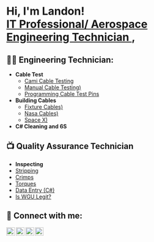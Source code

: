<h1>Hi, I'm Landon! <br/><a href="https://www.linkedin.com/in/landon-ortiz2002/">IT Professional/ Aerospace Engineering Technician </a>, 

<h2>👨‍💻 Engineering Technician:</h2>

- <b> Cable Test </b>
  - [Cami Cable Testing](https://github.com/joshmadakor1/Algorithms-Practice)
  - [Manual Cable Testing)](https://github.com/joshmadakor1/Jwipe.PowerShell)
  - [Programming Cable Test Pins](https://github.com/joshmadakor1/Jwipe.PowerShell)
- <b> Building Cables </b>
  - [Fixture Cables)](https://github.com/joshmadakor1/Jwipe.PowerShell)
  - [Nasa Cables)](https://github.com/joshmadakor1/Jwipe.PowerShell)
  - [Space X)](https://github.com/joshmadakor1/Jwipe.PowerShell)
- <b> C# Cleaning and 6S </b>

<h2>📺 Quality Assurance Technician</h2>

- <b> Inspecting </b>
- [Stripping](https://www.youtube.com/watch?v=a83ASGn_V_s)
- [Crimps](https://www.youtube.com/watch?v=uHy3oM7NnoU)
- [Torques](https://www.youtube.com/watch?v=N-L9hklSlNk)
- [Data Entry (C#)](https://www.youtube.com/watch?v=OfvdQeh79s0)
- [Is WGU Legit?](https://www.youtube.com/watch?v=E2MwRWxDBkA)

<h2> 🤳 Connect with me:</h2>

[<img align="left" alt="JoshMadakor | YouTube" width="22px" src="https://cdn.jsdelivr.net/npm/simple-icons@v3/icons/youtube.svg" />][youtube]
[<img align="left" alt="JoshMadakor | Twitter" width="22px" src="https://cdn.jsdelivr.net/npm/simple-icons@v3/icons/twitter.svg" />][twitter]
[<img align="left" alt="JoshMadakor | LinkedIn" width="22px" src="https://cdn.jsdelivr.net/npm/simple-icons@v3/icons/linkedin.svg" />][linkedin]
[<img align="left" alt="JoshMadakor | Instagram" width="22px" src="https://cdn.jsdelivr.net/npm/simple-icons@v3/icons/instagram.svg" />][instagram]

[twitter]: https://twitter.com/joshmadakor
[youtube]: https://www.youtube.com/c/joshmadakor
[instagram]: https://www.instagram.com/joshmadakor/
[linkedin]: https://linkedin.com/in/joshmadakor

<!--
**joshmadakor1/joshmadakor1** is a ✨ _special_ ✨ repository because its `README.md` (this file) appears on your GitHub profile.

Here are some ideas to get you started:

- 🔭 I’m currently working on ...
- 🌱 I’m currently learning ...
- 👯 I’m looking to collaborate on ...
- 🤔 I’m looking for help with ...
- 💬 Ask me about ...
- 📫 How to reach me: ...
- 😄 Pronouns: ...
- ⚡ Fun fact: ...
-->
